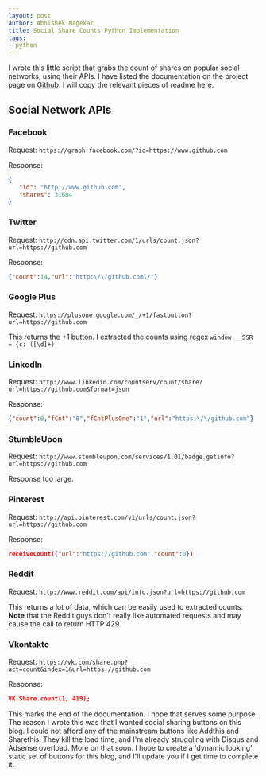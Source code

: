 ```yaml
---
layout: post
author: Abhishek Nagekar
title: Social Share Counts Python Implementation
tags:
- python
---
```


I wrote this little script that grabs the count of shares on popular social networks, using their APIs. I have listed the documentation on the project page on <a href="https://github.com/abhn/Social-Share-Counts" target="_blank">Github</a>. I will copy the relevant pieces of readme here.

## Social Network APIs

### Facebook

Request:
`https://graph.facebook.com/?id=https://www.github.com`

Response:
```json
{
   "id": "http://www.github.com",
   "shares": 31684
}
```

### Twitter

Request:
`http://cdn.api.twitter.com/1/urls/count.json?url=https://github.com`

Response:
```json
{"count":14,"url":"http:\/\/github.com\/"}
```

### Google Plus

Request:
`https://plusone.google.com/_/+1/fastbutton?url=https://github.com`

This returns the +1 button. I extracted the counts using regex `window.__SSR = {c: ([\d]+)`

### LinkedIn

Request:
`http://www.linkedin.com/countserv/count/share?url=https://github.com&format=json`

Response:
```json
{"count":0,"fCnt":"0","fCntPlusOne":"1","url":"https:\/\/github.com"}
```

### StumbleUpon

Request:
`http://www.stumbleupon.com/services/1.01/badge.getinfo?url=https://github.com`

Response too large.

### Pinterest

Request:
`http://api.pinterest.com/v1/urls/count.json?url=https://github.com`

Response:
```json
receiveCount({"url":"https://github.com","count":0}) 
```

### Reddit

Request:
`http://www.reddit.com/api/info.json?url=https://github.com`

This returns a lot of data, which can be easily used to extracted counts. 
**Note** that the Reddit guys don't really like automated requests and may cause the call to return HTTP 429.

### Vkontakte

Request:
`https://vk.com/share.php?act=count&index=1&url=https://github.com`

Response:
```json
VK.Share.count(1, 419);
```

This marks the end of the documentation. I hope that serves some purpose. The reason I wrote this was that I wanted social sharing buttons on this blog. I could not afford any of the mainstream buttons like Addthis and Sharethis. They kill the load time, and I'm already struggling with Disqus and Adsense overload. More on that soon. I hope to create a 'dynamic looking' static set of buttons for this blog, and I'll update you if I get time to complete it.
